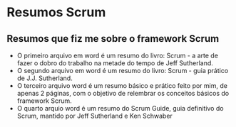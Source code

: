 # Resumos Scrum 
## Resumos que fiz me sobre o framework Scrum
- O primeiro arquivo em word é um resumo do livro: Scrum - a arte de fazer o dobro do trabalho na metade do tempo de Jeff Sutherland. 
- O segundo arquivo em word é um resumo do livro: Scrum - guia prático de J.J. Sutherland. 
- O terceiro arquivo word é um resumo básico e prático feito por mim, de apenas 2 páginas, com o objetivo de relembrar os conceitos básicos do framework Scrum.
- O quarto arquio word é um resumo do Scrum Guide, guia definitivo do Scrum, mantido por Jeff Sutherland e Ken Schwaber
